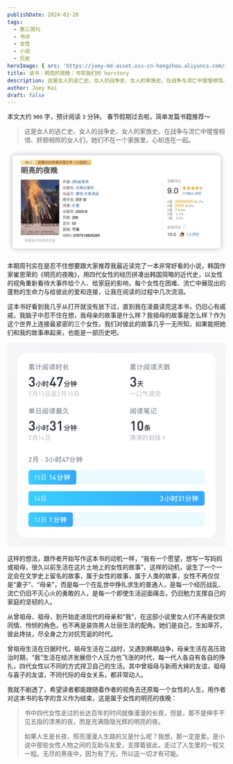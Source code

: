 ```yaml
---
publishDate: 2024-02-20
tags:
  - 第三周刊
  - 书评
  - 女性
  - 小说
  - 历史
heroImage: { src: 'https://joey-md-asset.oss-cn-hangzhou.aliyuncs.com/img/202412171938718.png', inferSize: true}
title: 读书｜明亮的夜晚：书写我们的 herstory
description: 这是女人的逃亡史、女人的战争史、女人的家族史。在战争与流亡中惺惺相惜、肝胆相照的女人们，她们不在一个家族里，心却连在一起。
author: Joey Kai
draft: false
---
```

本文大约 `900` 字，预计阅读 `3` 分钟。
春节假期过去啦，简单发篇书籍推荐～

>这是女人的逃亡史、女人的战争史、女人的家族史。在战争与流亡中惺惺相惜、肝胆相照的女人们，她们不在一个家族里，心却连在一起。

![202402201127401](../assets/2024/202402201127401.png)

本期周刊实在是忍不住想要跟大家推荐我最近读完了一本非常好看的小说，韩国作家崔恩荣的《明亮的夜晚》，用四代女性的经历拼凑出韩国简略的近代史，以女性的视角重新看待大事件给个人、给家庭的影响，每个女性在困难、流亡中展现出的蓬勃的生命力与给彼此的爱和连接，让我在阅读的过程中几次流泪。

这本书好看到我几乎从打开就没有放下过，直到我在凌晨读完这本书，仍旧心有戚戚，我脑子中忍不住在想，我母亲的故事是什么样？我祖母的故事是怎么样？作为这个世界上连接最紧密的三个女性，我们对彼此的故事几乎一无所知，如果能把她们和我的故事串起来，也能是一部历史吧。

![202402201125375](../assets/2024/202402201125375.png)

这样的想法，跟作者开始写作这本书的动机一样，“我有一个愿望，想写一写妈妈或祖母，很久以前生活在这片土地上的女性的故事”，这样的动机，诞生了一个一定会在文学史上留名的故事，属于女性的故事，属于人类的故事，女性不再仅仅是“妻子”、“母亲”，而是每一个在乱世中挣扎求生的普通人，是每一个经历战乱、流亡仍旧不灭心火的勇敢的人，是每一个即使生活迎面痛击，仍旧勉力支撑自己的家庭的坚韧的人。

从曾祖母、祖母，到开始走进现代的母亲和“我”，在这部小说里女人们不再是仅供同情、怜悯的角色，也不再是装饰男人壮丽生活的配角。她们是自己，生如草芥，彼此搀扶，尽全身之力对抗荒诞的时代。

曾祖母生活在日据时代，祖母生活在二战时，又遇到韩朝战争，母亲生活在高压政治时期，“我”生活在经济发展但个人压力也飞涨的时代，每一代人各自有各自的挣扎，四代女性以不同的方式捍卫自己的生活。其中曾祖母与新雨大婶的友谊，祖母与喜子的友谊，不同代际的母女关系，都非常动人。

我就不剧透了，希望读者都能跟随着作者的视角去还原每一个女性的人生，用作者对这本书的名字的含义作为结束，这是属于女性的明亮的夜晚：

>书中四代女性走过的长达百年的时间就像漫漫的长夜，但是，那不是伸手不见五指的漆黑的夜，而是充满隐隐光辉的明亮的夜。
>
>如果人生是长夜，照亮漫漫人生路的又是什么呢？我想，那一定是爱。是小说中那些女性人物之间的互助与友爱，支撑着彼此，走过了人生里的一程又一程。无尽的黑夜中，因为有了光，所以这一切才有可能。